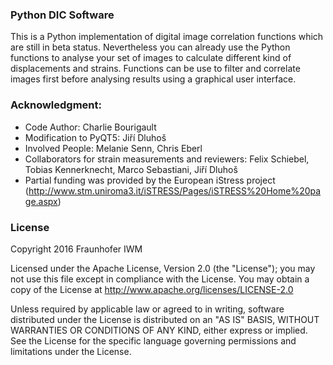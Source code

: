 ### Python DIC Software 

This is a Python implementation of digital image correlation functions which are still in beta status. Nevertheless you can already use the Python functions to analyse your set of images to calculate different kind of displacements and strains.
Functions can be use to filter and correlate images first before analysing results using a graphical user interface.

### Acknowledgment:  
* Code Author: Charlie Bourigault
* Modification to PyQT5: Jiří Dluhoš
* Involved People: Melanie Senn, Chris Eberl
* Collaborators for strain measurements and reviewers: Felix Schiebel, Tobias Kennerknecht, Marco Sebastiani, Jiří Dluhoš
* Partial funding was provided by the European iStress project (http://www.stm.uniroma3.it/iSTRESS/Pages/iSTRESS%20Home%20page.aspx)
  
### License

Copyright 2016 Fraunhofer IWM  

Licensed under the Apache License, Version 2.0 (the "License"); you may not use this file except in compliance with the License. You may obtain a copy of the License at
http://www.apache.org/licenses/LICENSE-2.0  

Unless required by applicable law or agreed to in writing, software distributed under the License is distributed on an "AS IS" BASIS, WITHOUT WARRANTIES OR CONDITIONS OF ANY KIND, either express or implied. See the License for the specific language governing permissions and limitations under the License.

